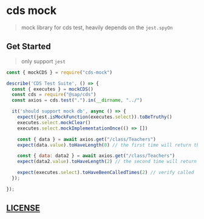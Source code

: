 # cds mock

> mock library for cds test, heavily depends on the `jest.spyOn`


## Get Started

> only support `jest`

```js
const { mockCDS } = require("cds-mock")

describe('CDS Test Suite', () => {
  const { executes } = mockCDS()
  const cds = require("@sap/cds")
  const axios = cds.test(".").in(__dirname, "../")

  it('should support mock db', async () => {
    expect(jest.isMockFunction(executes.select)).toBeTruthy()
    executes.select.mockClear()
    executes.select.mockImplementationOnce(() => [])

    const { data } = await axios.get("/class/Teachers")
    expect(data.value).toHaveLength(0) // the first time will return the mocked value

    const { data: data2 } = await axios.get("/class/Teachers")
    expect(data2.value).toHaveLength(2) // the second time will return the original implementation

    expect(executes.select).toHaveBeenCalledTimes(2) // verify called
  });

});

```


## [LICENSE](./LICENSE)

